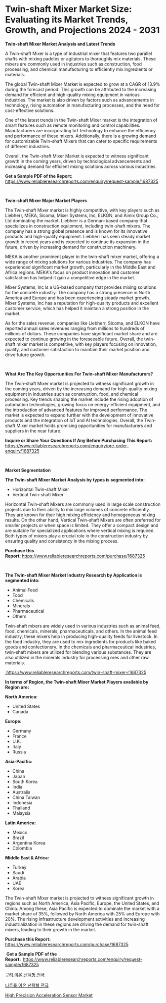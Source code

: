 <p><h1>Twin-shaft Mixer Market Size: Evaluating its Market Trends, Growth, and Projections 2024 - 2031</h1></p><p><strong>Twin-shaft Mixer Market Analysis and Latest Trends</strong></p>
<p><p>A Twin-shaft Mixer is a type of industrial mixer that features two parallel shafts with mixing paddles or agitators to thoroughly mix materials. These mixers are commonly used in industries such as construction, food processing, and chemical manufacturing to efficiently mix ingredients or materials.</p><p>The global Twin-shaft Mixer Market is expected to grow at a CAGR of 13.9% during the forecast period. This growth can be attributed to the increasing demand for efficient and high-quality mixing equipment in various industries. The market is also driven by factors such as advancements in technology, rising automation in manufacturing processes, and the need for cost-effective solutions.</p><p>One of the latest trends in the Twin-shaft Mixer market is the integration of smart features such as remote monitoring and control capabilities. Manufacturers are incorporating IoT technology to enhance the efficiency and performance of these mixers. Additionally, there is a growing demand for customizable Twin-shaft Mixers that can cater to specific requirements of different industries.</p><p>Overall, the Twin-shaft Mixer Market is expected to witness significant growth in the coming years, driven by technological advancements and increasing demand for efficient mixing solutions across various industries.</p></p>
<p><strong>Get a Sample PDF of the Report:&nbsp;</strong> <a href="https://www.reliableresearchreports.com/enquiry/request-sample/1687325">https://www.reliableresearchreports.com/enquiry/request-sample/1687325</a></p>
<p>&nbsp;</p>
<p><strong>Twin-shaft Mixer Major Market Players</strong></p>
<p><p>The Twin-shaft Mixer market is highly competitive, with key players such as Liebherr, MEKA, Sicoma, Mixer Systems, Inc, ELKON, and Aimix Group Co., Ltd dominating the market. Liebherr is a German-based company that specializes in construction equipment, including twin-shaft mixers. The company has a strong global presence and is known for its innovative products and high-quality equipment. Liebherr has seen steady market growth in recent years and is expected to continue its expansion in the future, driven by increasing demand for construction machinery.</p><p>MEKA is another prominent player in the twin-shaft mixer market, offering a wide range of mixing solutions for various industries. The company has experienced significant market growth, particularly in the Middle East and Africa regions. MEKA's focus on product innovation and customer satisfaction has helped it gain a competitive edge in the market.</p><p>Mixer Systems, Inc is a US-based company that provides mixing solutions for the concrete industry. The company has a strong presence in North America and Europe and has been experiencing steady market growth. Mixer Systems, Inc has a reputation for high-quality products and excellent customer service, which has helped it maintain a strong position in the market.</p><p>As for the sales revenue, companies like Liebherr, Sicoma, and ELKON have reported annual sales revenues ranging from millions to hundreds of millions of dollars. These companies have significant market share and are expected to continue growing in the foreseeable future. Overall, the twin-shaft mixer market is competitive, with key players focusing on innovation, quality, and customer satisfaction to maintain their market position and drive future growth.</p></p>
<p>&nbsp;</p>
<p><strong>What Are The Key Opportunities For Twin-shaft Mixer Manufacturers?</strong></p>
<p><p>The Twin-shaft Mixer market is projected to witness significant growth in the coming years, driven by the increasing demand for high-quality mixing equipment in industries such as construction, food, and chemical processing. Key trends shaping the market include the rising adoption of automation technologies, growing focus on energy-efficient equipment, and the introduction of advanced features for improved performance. The market is expected to expand further with the development of innovative products and the integration of IoT and AI technologies. Overall, the Twin-shaft Mixer market holds promising opportunities for manufacturers and suppliers in the near future.</p></p>
<p><strong>Inquire or Share Your Questions If Any Before Purchasing This Report:</strong> <a href="https://www.reliableresearchreports.com/enquiry/pre-order-enquiry/1687325">https://www.reliableresearchreports.com/enquiry/pre-order-enquiry/1687325</a></p>
<p>&nbsp;</p>
<p><strong>Market Segmentation</strong></p>
<p><strong>The Twin-shaft Mixer Market Analysis by types is segmented into:</strong></p>
<p><ul><li>Horizontal Twin-shaft Mixer</li><li>Vertical Twin-shaft Mixer</li></ul></p>
<p><p>Horizontal Twin-shaft Mixers are commonly used in large scale construction projects due to their ability to mix large volumes of concrete efficiently. They are known for their high mixing efficiency and homogeneous mixing results. On the other hand, Vertical Twin-shaft Mixers are often preferred for smaller projects or when space is limited. They offer a compact design and are suitable for specialized applications where vertical mixing is required. Both types of mixers play a crucial role in the construction industry by ensuring quality and consistency in the mixing process.</p></p>
<p><strong>Purchase this Report:&nbsp;</strong><a href="https://www.reliableresearchreports.com/purchase/1687325">https://www.reliableresearchreports.com/purchase/1687325</a></p>
<p>&nbsp;</p>
<p><strong>The Twin-shaft Mixer Market Industry Research by Application is segmented into:</strong></p>
<p><ul><li>Animal Feed</li><li>Food</li><li>Chemicals</li><li>Minerals</li><li>Pharmaceutical</li><li>Others</li></ul></p>
<p><p>Twin-shaft mixers are widely used in various industries such as animal feed, food, chemicals, minerals, pharmaceuticals, and others. In the animal feed industry, these mixers help in producing high-quality feeds for livestock. In the food industry, they are used to mix ingredients for products like baked goods and confectionery. In the chemicals and pharmaceutical industries, twin-shaft mixers are utilized for blending various substances. They are also utilized in the minerals industry for processing ores and other raw materials.</p></p>
<p><a href="https://www.reliableresearchreports.com/twin-shaft-mixer-r1687325">&nbsp;https://www.reliableresearchreports.com/twin-shaft-mixer-r1687325</a></p>
<p><strong>In terms of Region, the Twin-shaft Mixer Market Players available by Region are:</strong></p>
<p>
    <p> <strong> North America: </strong>
        <ul>
            <li>United States</li>
            <li>Canada</li>
        </ul>
        </p> 
    <p> <strong> Europe: </strong>
        <ul>
            <li>Germany</li>
            <li>France</li>
            <li>U.K.</li>
            <li>Italy</li>
            <li>Russia</li>
        </ul>
        </p> 
    <p> <strong> Asia-Pacific: </strong>
        <ul>
            <li>China</li>
            <li>Japan</li>
            <li>South Korea</li>
            <li>India</li>
            <li>Australia</li>
            <li>China Taiwan</li>
            <li>Indonesia</li>
            <li>Thailand</li>
            <li>Malaysia</li>
        </ul>
        </p> 
    <p> <strong> Latin America: </strong>
        <ul>
            <li>Mexico</li>
            <li>Brazil</li>
            <li>Argentina Korea</li>
            <li>Colombia</li>
        </ul>
        </p> 
    <p> <strong> Middle East & Africa: </strong>
        <ul>
            <li>Turkey</li>
            <li>Saudi</li>
            <li>Arabia</li>
            <li>UAE</li>
            <li>Korea</li>
        </ul>
    </p>
    </p>
<p><p>The Twin-shaft Mixer market is projected to witness significant growth in regions such as North America, Asia Pacific, Europe, the United States, and China. Among these, Asia Pacific is expected to dominate the market with a market share of 35%, followed by North America with 25% and Europe with 20%. The rising infrastructure development activities and increasing industrialization in these regions are driving the demand for twin-shaft mixers, leading to their growth in the market.</p></p>
<p><strong>Purchase this Report: </strong><a href="https://www.reliableresearchreports.com/purchase/1687325">https://www.reliableresearchreports.com/purchase/1687325</a></p>
<p>&nbsp;<strong>Get a Sample PDF of the Report:&nbsp;&nbsp;</strong><a href="https://www.reliableresearchreports.com/enquiry/request-sample/1687325">https://www.reliableresearchreports.com/enquiry/request-sample/1687325</a></p>
<p><strong></strong></p>
<p><p><a href="https://github.com/valroy852/Market-Research-Report-List-1/blob/main/2833556117548.md">구리 이온 선택형 전극</a></p><p><a href="https://github.com/RonSpencer61/Market-Research-Report-List-1/blob/main/8035805117549.md">나트륨 이온 선택형 전극</a></p><p><a href="https://issuu.com/reportprime-2/docs/high-precision-acceleration-sensor-market-size-203">High Precision Acceleration Sensor Market</a></p></p>